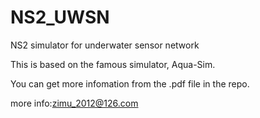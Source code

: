 NS2_UWSN
========

NS2 simulator for underwater sensor network

This is based on the famous simulator, Aqua-Sim.

You can get more infomation from the .pdf file in the repo.

more info:zimu_2012@126.com
